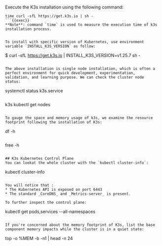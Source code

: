 Execute the K3s installation using the following command:

```
time curl -sfL https://get.k3s.io | sh -
```{{exec}}
**Note**: command `time` is used to measure the execution time of k3s installation process.


To install with specific version of Kubernetes, use environment variable `INSTALL_K3S_VERSION` as follow:

```
$ curl -sfL https://get.k3s.io | INSTALL_K3S_VERSION=v1.25.7 sh -
```

The above installation is single node installation, which is often a perfect environment for quick development, experimentation, validation, and learning purpose. We can check the cluster node status:

```
systemctl status k3s.service
```{{exec}}

```
k3s kubectl get nodes
```{{exec}}

To gauge the space and memory usage of k3s, we examine the resource footprint following the installation of K3s:

```
df -h 
```{{exec}}

```
free -h 
```{{exec}}

## K3s Kubernetes Control Plane
You can lookat the whole cluster with the `kubectl cluster-info`:

```
kubectl cluster-info
```{{exec}}

You will notice that :
* The Kubernetes API is exposed on port 6443
* The standard _CoreDNS_ and _Metrics-server_ is present. 

To further inspect the control plane:

```
kubectl get pods,services --all-namespaces
```{{exec}}

If you're concerned about the memory footprint of K3s, list the base component memory impacts while the cluster is in a quiet state:

```
top -o %MEM -b -n1 | head -n 24
```{{exec}}
